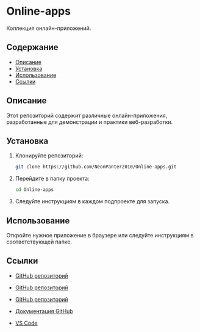 # Online-apps

Коллекция онлайн-приложений.

## Содержание

- [Описание](#описание)
- [Установка](#установка)
- [Использование](#использование)
- [Ссылки](#ссылки)

## Описание

Этот репозиторий содержит различные онлайн-приложения, разработанные для демонстрации и практики веб-разработки.

## Установка

1. Клонируйте репозиторий:
   ```sh
   git clone https://github.com/NeonPanter2010/Online-apps.git
   ```
2. Перейдите в папку проекта:
   ```sh
   cd Online-apps
   ```
3. Следуйте инструкциям в каждом подпроекте для запуска.

## Использование

Откройте нужное приложение в браузере или следуйте инструкциям в соответствующей папке.

## Ссылки

- [GitHub репозиторий](https://github.com/NeonPanter2010/Online-apps)

- [GitHub репозиторий](https://github.com/NeonPanter2010/Online-apps)
- [GitHub репозиторий](https://github.com/NeonPanter2010/Online-apps)
- [Документация GitHub](https://docs.github.com/ru)
- [VS Code](https://code.visualstudio.com/)
